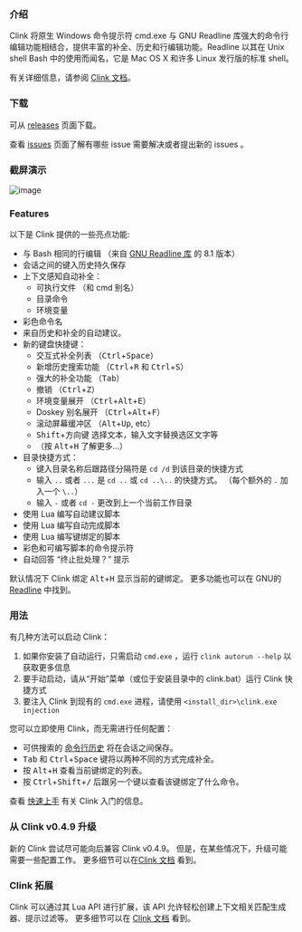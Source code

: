 ### 介绍

Clink 将原生 Windows 命令提示符 cmd.exe 与 GNU Readline 库强大的命令行编辑功能相结合，提供丰富的补全、历史和行编辑功能。Readline 以其在 Unix shell Bash 中的使用而闻名，它是 Mac OS X 和许多 Linux 发行版的标准 shell。

有关详细信息，请参阅 [Clink 文档](https://chrisant996.github.io/clink/clink.html)。

### 下载

可从 [releases](https://github.com/chrisant996/clink/releases) 页面下载。

查看 [issues](https://github.com/chrisant996/clink/issues) 页面了解有哪些 issue 需要解决或者提出新的 issues 。

### 截屏演示

![image](https://chrisant996.github.io/clink/images/clink_demo.png)

### Features

以下是 Clink 提供的一些亮点功能:

- 与 Bash 相同的行编辑 （来自 [GNU Readline 库](https://tiswww.case.edu/php/chet/readline/rltop.html) 的 8.1 版本）
- 会话之间的键入历史持久保存
- 上下文感知自动补全：
  - 可执行文件 （和 cmd 别名）
  - 目录命令
  - 环境变量
- 彩色命令名
- 来自历史和补全的自动建议。
- 新的键盘快捷键：
  - 交互式补全列表 （<kbd>Ctrl</kbd>+<kbd>Space</kbd>）
  - 新增历史搜索功能 （<kbd>Ctrl</kbd>+<kbd>R</kbd> 和 <kbd>Ctrl</kbd>+<kbd>S</kbd>）
  - 强大的补全功能 （<kbd>Tab</kbd>）
  - 撤销 （<kbd>Ctrl</kbd>+<kbd>Z</kbd>）
  - 环境变量展开 （<kbd>Ctrl</kbd>+<kbd>Alt</kbd>+<kbd>E</kbd>）
  - Doskey 别名展开 （<kbd>Ctrl</kbd>+<kbd>Alt</kbd>+<kbd>F</kbd>）
  - 滚动屏幕缓冲区 （<kbd>Alt</kbd>+<kbd>Up</kbd>, etc）
  - <kbd>Shift</kbd>+方向键 选择文本，输入文字替换选区文字等
  - （按 <kbd>Alt</kbd>+<kbd>H</kbd> 了解更多...）
- 目录快捷方式：
  - 键入目录名称后跟路径分隔符是 `cd /d` 到该目录的快捷方式
  - 输入 `..` 或者 `...` 是 `cd ..` 或 `cd ..\..` 的快捷方式。 （每个额外的 `.` 加入一个 `\..`）
  - 输入 `-` 或者 `cd -` 更改到上一个当前工作目录
- 使用 Lua 编写自动建议脚本
- 使用 Lua 编写自动完成脚本
- 使用 Lua 编写键绑定的脚本
- 彩色和可编写脚本的命令提示符
- 自动回答 “终止批处理？” 提示

默认情况下 Clink 绑定 <kbd>Alt</kbd>+<kbd>H</kbd> 显示当前的键绑定。 更多功能也可以在 GNU的 [Readline](https://tiswww.cwru.edu/php/chet/readline/readline.html) 中找到。

### 用法

有几种方法可以启动 Clink：

1. 如果你安装了自动运行，只需启动 `cmd.exe` ，运行 `clink autorun --help` 以获取更多信息
2. 要手动启动，请从“开始”菜单（或位于安装目录中的 clink.bat）运行 Clink 快捷方式
3. 要注入 Clink 到现有的 `cmd.exe` 进程，请使用 `<install_dir>\clink.exe injection`

您可以立即使用 Clink，而无需进行任何配置：

- 可供搜索的 [命令行历史](#saved-command-history) 将在会话之间保存。
- <kbd>Tab</kbd> 和 <kbd>Ctrl</kbd>+<kbd>Space</kbd> 键将以两种不同的方式完成补全。
- 按 <kbd>Alt</kbd>+<kbd>H</kbd> 查看当前键绑定的列表。
- 按 <kbd>Ctrl</kbd>+<kbd>Shift</kbd>+<kbd>/</kbd> 后跟另一个键以查看该键绑定了什么命令。

查看 [快速上手](https://chrisant996.github.io/clink/clink.html#getting-started) 有关 Clink 入门的信息。

### 从 Clink v0.4.9 升级

新的 Clink 尝试尽可能向后兼容 Clink v0.4.9。 但是，在某些情况下，升级可能需要一些配置工作。 更多细节可以在[Clink 文档](https://chrisant996.github.io/clink/clink.html) 看到。

### Clink 拓展

Clink 可以通过其 Lua API 进行扩展，该 API 允许轻松创建上下文相关匹配生成器、提示过滤等。 更多细节可以在 [Clink 文档](https://chrisant996.github.io/clink/clink.html) 看到。

